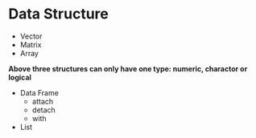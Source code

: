 # Data Structure

* Vector
* Matrix
* Array

**Above three structures can only have one type: numeric, charactor or logical**

* Data Frame
    * attach
    * detach
    * with
* List




